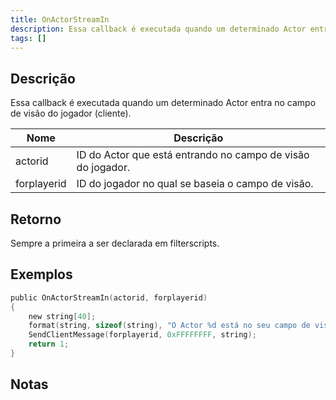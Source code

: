 ```yaml
---
title: OnActorStreamIn
description: Essa callback é executada quando um determinado Actor entra no campo de visão do jogador (cliente).
tags: []
---
```


<VersionWarn name='callback' version='SA-MP 0.3.7' />

## Descrição

Essa callback é executada quando um determinado Actor entra no campo de visão do jogador (cliente).

| Nome        | Descrição                                                     |
| ----------- | ------------------------------------------------------------- |
| actorid     | ID do Actor que está entrando no campo de visão do jogador.   |
| forplayerid | ID do jogador no qual se baseia o campo de visão.             |

## Retorno

Sempre a primeira a ser declarada em filterscripts.

## Exemplos

```c
public OnActorStreamIn(actorid, forplayerid)
{
    new string[40];
    format(string, sizeof(string), "O Actor %d está no seu campo de visão.", actorid);
    SendClientMessage(forplayerid, 0xFFFFFFFF, string);
    return 1;
}
```

## Notas

<TipNPCCallbacks />
